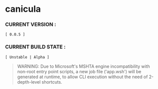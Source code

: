 # canicula

### CURRENT VERSION :     
    [ 0.0.5 ]

### CURRENT BUILD STATE : 
    [ Unstable | Alpha ]



> WARNING: 
> Due to Microsoft's MSHTA engine incompatibility with non-root entry point scripts, a new job file ('app.wsh') will be generated at runtime, to allow CLI execution
    without the need of 2-depth-level shortcuts.
